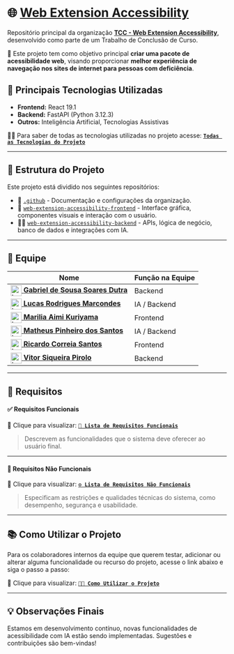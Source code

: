 # 🌐 [Web Extension Accessibility](https://github.com/TCC-web-extension-accessibility)

Repositório principal da organização [**TCC - Web Extension Accessibility**](https://github.com/TCC-web-extension-accessibility), desenvolvido como parte de um Trabalho de Conclusão de Curso. 

🎯 Este projeto tem como objetivo principal **criar uma pacote de acessibilidade web**, visando proporcionar **melhor experiência de navegação nos sites de internet para pessoas com deficiência**.

## 🚀 Principais Tecnologias Utilizadas

- **Frontend:** React 19.1
- **Backend:** FastAPI (Python 3.12.3)
- **Outros:** Inteligência Artificial, Tecnologias Assistivas

:man_technologist: Para saber de todas as tecnologias utilizadas no projeto acesse: <u>**[`Todas as Tecnologias do Projeto`](https://github.com/TCC-web-extension-accessibility/.github/tree/main/OUTROS%20MATERIAIS%20-%20GERAL/TODAS%20AS%20TECNOLOGIAS%20DO%20PROJETO#todas-as-tecnologias-do-projeto)**</u>

---

## 📁 Estrutura do Projeto

Este projeto está dividido nos seguintes repositórios:

- 📁 [`.github`](https://github.com/TCC-web-extension-accessibility/.github) - Documentação e configurações da organização.
- 🎨 [`web-extension-accessibility-frontend`](https://github.com/TCC-web-extension-accessibility/web-extension-accessibility-frontend) - Interface gráfica, componentes visuais e interação com o usuário.
- 👨‍💻 [`web-extension-accessibility-backend`](https://github.com/TCC-web-extension-accessibility/web-extension-accessibility-backend) - APIs, lógica de negócio, banco de dados e integrações com IA.

---

## 👥 Equipe

| Nome | Função na Equipe |
| --- | --- |
| <a href="https://github.com/GabrielSSD"><img align="center" alt="Logo Gabriel Dutra" width="25px" src="https://github.com/user-attachments/assets/d6db2572-a6e0-4610-b922-455cdb446d11"> **Gabriel de Sousa Soares Dutra**</a> | Backend |
| <a href="https://github.com/Lucas-RM"><img align="center" alt="Logo Lucas Marcondes" width="25px" src="https://github.com/user-attachments/assets/33c0bc42-2395-43c8-97f9-c5b40af879bf"> **Lucas Rodrigues Marcondes**</a> | IA / Backend |
| <a href="https://github.com/yamafeels"><img align="center" alt="Logo Marilia Kuriyama" width="25px" src="https://github.com/user-attachments/assets/938ad919-9e56-482f-a0c9-d2e7faf91553"> **Marilia Aimi Kuriyama**</a> | Frontend |
| <a href="https://github.com/MatheusMW21"><img align="center" alt="Logo Matheus Santos" width="25px" src="https://github.com/user-attachments/assets/06ef3693-3313-4391-88a8-5ca1a06444b4"> **Matheus Pinheiro dos Santos**</a> | IA / Backend |
| <a href="https://github.com/rcorrei4"><img align="center" alt="Logo Ricardo Santos" width="25px" src="https://github.com/user-attachments/assets/00b27fa1-a732-43a9-ad26-1f1ec2c732bd"> **Ricardo Correia Santos**</a> | Frontend |
| <a href="https://github.com/VitorPirolo19"><img align="center" alt="Logo Vitor Pirolo" width="25px" src="https://github.com/user-attachments/assets/fdb4f0dd-1d8b-4c53-8a52-87fd648ebf60"> **Vitor Siqueira Pirolo**</a> | Backend |

---

## 📝 Requisitos

#### ✅ Requisitos Funcionais

🔗 Clique para visualizar: **[`📄 Lista de Requisitos Funcionais`](https://github.com/TCC-web-extension-accessibility/.github/tree/main/OUTROS%20MATERIAIS%20-%20GERAL/REQUISITOS%20FUNCIONAIS#requisitos-funcionais)**

> Descrevem as funcionalidades que o sistema deve oferecer ao usuário final.

---

#### 🚫 Requisitos Não Funcionais

🔗 Clique para visualizar: **[`⚙️ Lista de Requisitos Não Funcionais`](https://github.com/TCC-web-extension-accessibility/.github/tree/main/OUTROS%20MATERIAIS%20-%20GERAL/REQUISITOS%20N%C3%83O%20FUNCIONAIS#requisitos-n%C3%A3o-funcionais)**

> Especificam as restrições e qualidades técnicas do sistema, como desempenho, segurança e usabilidade.

---

## 📚 Como Utilizar o Projeto

Para os colaboradores internos da equipe que querem testar, adicionar ou alterar alguma funcionalidade ou recurso do projeto, acesse o link abaixo e siga o passo a passo:

🔗 Clique para visualizar: **[`👨‍💻 Como Utilizar o Projeto`](https://github.com/TCC-web-extension-accessibility/.github?tab=readme-ov-file#-como-configurar-o-ambiente)**

---

## 💡 Observações Finais

Estamos em desenvolvimento contínuo, novas funcionalidades de acessibilidade com IA estão sendo implementadas. Sugestões e contribuições são bem-vindas!